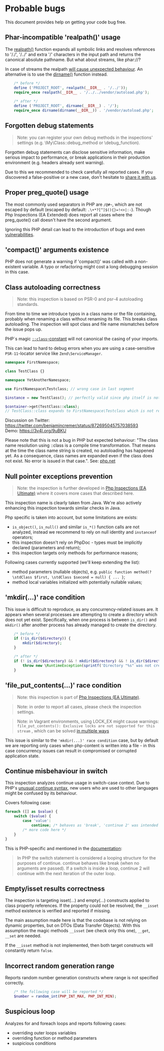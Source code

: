 # Probable bugs
This document provides help on getting your code bug free.

## Phar-incompatible 'realpath()' usage

The [realpath()](http://php.net/manual/en/function.realpath.php) function expands all symbolic links and resolves references 
to '/./', '/../' and extra '/' characters in the input path and returns the canonical absolute pathname. But what about 
streams, like phar://<file-path>?

In case of streams the realpath [will cause unexpected behaviour](https://bugs.php.net/bug.php?id=52769). An 
alternative is to use the [dirname()](http://php.net/manual/en/function.dirname.php) function instead.

```php
    /* before */
    define ('PROJECT_ROOT', realpath(__DIR__ . '/../'));
    require_once realpath(__DIR__ . '/../../vendor/autoload.php');
    
    /* after */
    define ('PROJECT_ROOT', dirname(__DIR__) . '/');
    require_once dirname(dirname(__DIR__)) . '/vendor/autoload.php';
```

## Forgotten debug statements

> Note: you can register your own debug methods in the inspections' settings (e.g. \My\Class::debug_method or \debug_function).

Forgotten debug statements can disclose sensitive information, make serious impact to performance, or break 
applications in their production environment (e.g. headers already sent warning).

Due to this we recommended to check carefully all reported cases. If you discovered a false-positive or a new case, 
don't hesitate to [share it with us](https://github.com/kalessil/phpinspectionsea/issues).

## Proper preg_quote() usage

The most commonly used separators in PHP are `/@#~`, which are not escaped by default (escaped by default: `.\+*?[^]$(){}=!<>|:-`).
Though Php Inspections (EA Extended) does report all cases where the preg_quote() call doesn't have the second argument.

Ignoring this PHP detail can lead to the introduction of bugs and even [vulnerabilities](https://cve.mitre.org/cgi-bin/cvename.cgi?name=CVE-2016-5734).

## 'compact()' arguments existence

PHP does not generate a warning if 'compact()' was called with a non-existent variable. A typo or refactoring might cost 
a long debugging session in this case.

## Class autoloading correctness

> Note: this inspection is based on PSR-0 and psr-4 autoloading standards.

From time to time we introduce typos in a class name or the file containing, probably when renaming a class without renaming its 
file. This breaks class autoloading. The inspection will spot class and file name mismatches before the issue pops up.

PHP´s magic [`::class`-constant](http://php.net/manual/en/language.oop5.basic.php#language.oop5.basic.class.class) will not 
canonical the casing of your imports.

This can lead to hard to debug errors when you are using a case-sensitive `PSR-11`-locator service like `Zend\ServiceManager`.

```php
namespace FirstNamespace;

class TestClass {}
```

```php
namespace YetAnotherNamespace;

use FirstNamespace\Testclass; // wrong case in last segment

$instance = new TestClass(); // perfectly valid since php itself is not case-sensitive for classnames

$container->get(TestClass::class); 
// TestClass::class expands to FirstNamespace\Testclass which is not registered in the $container
```
Discussion on Twitter: https://twitter.com/benjamincremer/status/872695045757038593  
Demo: https://3v4l.org/9uBKU

Please note that this is not a bug in PHP but expected behaviour: "The class name resolution using ::class is a compile 
time transformation. That means at the time the class name string is created, no autoloading has happened yet. As a consequence, 
class names are expanded even if the class does not exist. No error is issued in that case.". See: [php.net](http://php.net/manual/en/language.oop5.basic.php#language.oop5.basic.class.class)

## Null pointer exceptions prevention

> Note: the inspection is further developed in [Php Inspections (EA Ultimate)](https://plugins.jetbrains.com/plugin/16935-php-inspections-ea-ultimate-)
> where it covers more cases that described here.

This inspection name is clearly taken from Java. We're also actively enhancing this inspection towards similar checks in Java.

Php specific is taken into account, but some limitations are exists: 
- `is_object()`, `is_null()` and similar `is_*()` function calls are not analyzed, instead we recommend to rely on null
  identity and `instanceof` operators;
- this inspection doesn't rely on PhpDoc - types must be implicitly declared (parameters and return);
- this inspection targets only methods for performance reasons;

Following cases currently supported (we'll keep extending the list):
- method parameters (nullable objects), e.g. `public function method(?\stdClass $first, \stdClass $second = null) { ... }`;
- method local variables initialized with potentially nullable values;

## 'mkdir(...)' race condition

This issue is difficult to reproduce, as any concurrency-related issues are.
It appears when several processes are attempting to create a directory which does not
yet exist. Specifically, when one process is between `is_dir()` and `mkdir()` after
another process has already managed to create the directory.

```php
    /* before */
    if (!is_dir($directory)) {
        mkdir($directory);
    }
    
    /* after */
    if (! is_dir($directory) && ! mkdir($directory) && ! is_dir($directory)) {
        throw new \RuntimeException(sprintf('Directory "%s" was not created', $directory));
    }
```

## 'file_put_contents(...)' race condition

> Note: this inspection is part of [Php Inspections (EA Ultimate)](https://plugins.jetbrains.com/plugin/16935-php-inspections-ea-ultimate-).

> Note: in order to report all cases, please check the inspection settings.

> Note: in Vagrant environments, using LOCK_EX might cause warnings: `file_put_contents(): Exclusive locks are not supported for this stream`
> , which can be solved [in multiple ways](https://github.com/thephpleague/flysystem/issues/445#issuecomment-191160239)

This issue is similar to the `'mkdir(...)' race condition` case, but by default we are reporting only cases when php-content 
is written into a file - in this case concurrency issues can result in compromised or corrupted application state.

## Continue misbehaviour in switch

This inspection analyzes continue usage in switch-case context. Due to PHP's 
[unusual continue syntax](https://secure.php.net/manual/en/control-structures.continue.php), new users who are used to 
other languages might be confused by its behaviour. 

Covers following case:
```php
foreach ([] as $value) {
    switch ($value) {
        case 'value':
            continue; /* behaves as 'break', 'continue 2' was intended */
        /* more code here */
    }
} 
```

This is PHP-specific and mentioned in the [documentation](https://secure.php.net/manual/en/control-structures.continue.php):

> In PHP the switch statement is considered a looping structure for the purposes of continue. continue behaves like break 
> (when no arguments are passed). If a switch is inside a loop, continue 2 will continue with the next iteration of the outer loop.

## Empty/isset results correctness

The inspection is targeting isset(...) and empty(...) constructs applied to class property references. If the property 
could not be resolved, the `__isset` method existence is verified and reported if missing.

The main assumption made here is that the codebase is not relying on dynamic properties, but on DTOs (Data Transfer Objects).
With this assumption the magic methods `__isset` (we check only this one), `__get`, `__set` are needed.

If the `__isset` method is not implemented, then both target constructs will constantly return `false`.

## Incorrect random generation range

Reports random number generation constructs where range is not specified correctly.

```php
    /* the following case will be reported */
    $number = random_int(PHP_INT_MAX, PHP_INT_MIN);
```

## Suspicious loop

Analyzes for and foreach loops and reports following cases:
- overriding outer loops variables 
- overriding function or method parameters
- suspicious conditions
